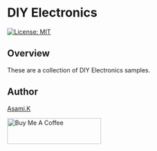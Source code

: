 # DIY Electronics

[![License: MIT](https://img.shields.io/badge/License-MIT-yellow.svg)](https://opensource.org/licenses/MIT)

## Overview

These are a collection of DIY Electronics samples.

<!-- ## Requirement -->

<!-- ## Usage -->

<!-- ## Features -->

<!-- ## Directory 

```
diy-electronics
├── 
├── 
├── 
└── 
```
-->

<!-- ## Reference -->


## Author

[Asami.K](https://asami.tokyo/)

<a href="https://www.buymeacoffee.com/asamiile" target="_blank"><img src="https://cdn.buymeacoffee.com/buttons/v2/default-yellow.png" alt="Buy Me A Coffee" style="height: 60px !important;width: 217px !important;" ></a>

